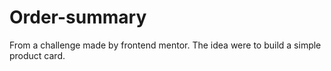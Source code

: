 # Order-summary
From a challenge made by frontend mentor.
The idea were to build a simple product card.
